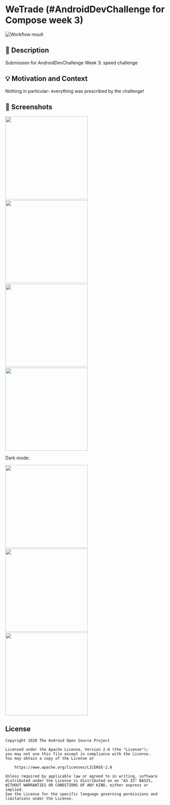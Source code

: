 # WeTrade (#AndroidDevChallenge for Compose week 3)

<!--- Replace <OWNER> with your Github Username and <REPOSITORY> with the name of your repository. -->
<!--- You can find both of these in the url bar when you open your repository in github. -->
![Workflow result](https://github.com/bherbst/ComposeSpeedChallenge/workflows/Check/badge.svg)


## :scroll: Description
Submission for AndroidDevChallenge Week 3: speed challenge


## :bulb: Motivation and Context
<!--- Optionally point readers to interesting parts of your submission. -->
<!--- What are you especially proud of? -->
Nothing in particular- everything was prescribed by the challenge!

## :camera_flash: Screenshots
<!-- You can add more screenshots here if you like -->
<img src="/results/screenshot_1.png" width="260">&emsp;<img src="/results/screenshot_2.png" width="260">&emsp;<img src="/results/screenshot_3.png" width="260">&emsp;<img src="/results/screenshot_4.png" width="260">

Dark mode:

<img src="/results/screenshot_2_dark.png" width="260">&emsp;<img src="/results/screenshot_3_dark.png" width="260">&emsp;<img src="/results/screenshot_4_dark.png" width="260">

## License
```
Copyright 2020 The Android Open Source Project

Licensed under the Apache License, Version 2.0 (the "License");
you may not use this file except in compliance with the License.
You may obtain a copy of the License at

    https://www.apache.org/licenses/LICENSE-2.0

Unless required by applicable law or agreed to in writing, software
distributed under the License is distributed on an "AS IS" BASIS,
WITHOUT WARRANTIES OR CONDITIONS OF ANY KIND, either express or implied.
See the License for the specific language governing permissions and
limitations under the License.
```